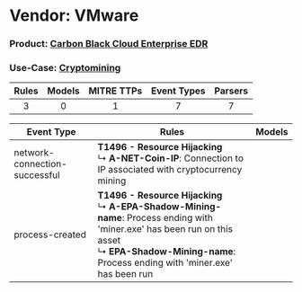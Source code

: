 Vendor: VMware
==============
### Product: [Carbon Black Cloud Enterprise EDR](../ds_vmware_carbon_black_cloud_enterprise_edr.md)
### Use-Case: [Cryptomining](../../../../UseCases/uc_cryptomining.md)

| Rules | Models | MITRE TTPs | Event Types | Parsers |
|:-----:|:------:|:----------:|:-----------:|:-------:|
|   3   |   0    |     1      |      7      |    7    |

| Event Type    | Rules    | Models |
| ---- | ---- | ------ |
| network-connection-successful | <b>T1496 - Resource Hijacking</b><br> ↳ <b>A-NET-Coin-IP</b>: Connection to IP associated with cryptocurrency mining    |        |
| process-created    | <b>T1496 - Resource Hijacking</b><br> ↳ <b>A-EPA-Shadow-Mining-name</b>: Process ending with 'miner.exe' has been run on this asset<br> ↳ <b>EPA-Shadow-Mining-name</b>: Process ending with 'miner.exe' has been run |        |